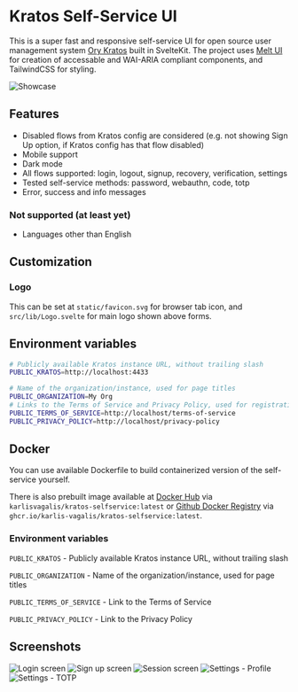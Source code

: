 # Kratos Self-Service UI

This is a super fast and responsive self-service UI for open source user management system [Ory Kratos](https://github.com/ory/kratos) built in SvelteKit. The project uses [Melt UI](https://github.com/melt-ui/melt-ui) for creation of accessable and WAI-ARIA compliant components, and TailwindCSS for styling.

![Showcase](./docs/images/showcase.gif)

## Features

- Disabled flows from Kratos config are considered (e.g. not showing Sign Up option, if Kratos config has that flow disabled)
- Mobile support
- Dark mode
- All flows supported: login, logout, signup, recovery, verification, settings
- Tested self-service methods: password, webauthn, code, totp
- Error, success and info messages

### Not supported (at least yet)

- Languages other than English

## Customization

### Logo

This can be set at `static/favicon.svg` for browser tab icon, and `src/lib/Logo.svelte` for main logo shown above forms.

## Environment variables

```bash
# Publicly available Kratos instance URL, without trailing slash
PUBLIC_KRATOS=http://localhost:4433

# Name of the organization/instance, used for page titles
PUBLIC_ORGANIZATION=My Org
# Links to the Terms of Service and Privacy Policy, used for registration page
PUBLIC_TERMS_OF_SERVICE=http://localhost/terms-of-service
PUBLIC_PRIVACY_POLICY=http://localhost/privacy-policy
```

## Docker

You can use available Dockerfile to build containerized version of the self-service yourself.

There is also prebuilt image available at [Docker Hub](https://hub.docker.com/r/karlisvagalis/kratos-selfservice) via `karlisvagalis/kratos-selfservice:latest` or [Github Docker Registry](https://github.com/karlis-vagalis/kratos-selfservice/pkgs/container/kratos-selfservice) via `ghcr.io/karlis-vagalis/kratos-selfservice:latest`.

### Environment variables

`PUBLIC_KRATOS` - Publicly available Kratos instance URL, without trailing slash
 
`PUBLIC_ORGANIZATION` - Name of the organization/instance, used for page titles

`PUBLIC_TERMS_OF_SERVICE` - Link to the Terms of Service

`PUBLIC_PRIVACY_POLICY` - Link to the Privacy Policy

## Screenshots

![Login screen](./docs/images/login.png)
![Sign up screen](./docs/images/signup-dark.png)
![Session screen](./docs/images/session.png)
![Settings - Profile](./docs/images/settings-profile.png)
![Settings - TOTP](./docs/images/settings-totp.png)
